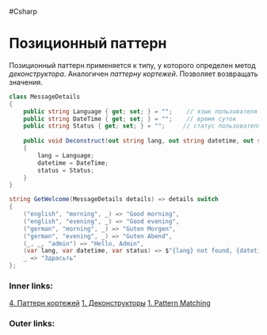#Csharp 

# Позиционный паттерн

Позиционный паттерн применяется к типу, у которого определен метод *деконструктора*.
Аналогичен *паттерну кортежей*.
Позволяет возвращать значения.

```csharp
class MessageDetails
{
    public string Language { get; set; } = "";    // язык пользователя
    public string DateTime { get; set; } = "";    // время суток
    public string Status { get; set; } = "";     // статус пользователя
 
    public void Deconstruct(out string lang, out string datetime, out string status)
    {
        lang = Language;
        datetime = DateTime;
        status = Status;
    }
}

string GetWelcome(MessageDetails details) => details switch
{
    ("english", "morning", _) => "Good morning",
    ("english", "evening", _) => "Good evening",
    ("german", "morning", _) => "Guten Morgen",
    ("german", "evening", _) => "Guten Abend",
    (_, _, "admin") => "Hello, Admin",
    (var lang, var datetime, var status) => $"{lang} not found, {datetime} unknown, {status} undefined",
    _ => "Здрасьть"
};
```

### Inner links:
[4. Паттерн кортежей](1.%20Languages/C-sharp/0.%20Введение/1.%20Типы%20данных/Pattern%20Matching/4.%20Паттерн%20кортежей.md)
[1. Деконструкторы](1.%20Languages/C-sharp/0.%20Введение/2.%20Классовые%20механизмы/1.%20Деконструкторы.md)
[1. Pattern Matching](1.%20Languages/C-sharp/0.%20Введение/1.%20Типы%20данных/Pattern%20Matching/1.%20Pattern%20Matching.md)

### Outer links:
